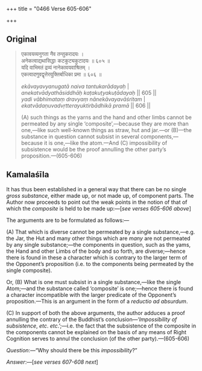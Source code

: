 +++
title = "0466 Verse 605-606"

+++
## Original 
>
> एकावयव्यनुगता नैव तन्तुकरादयः ।  
> अनेकत्वाद्यथासिद्धाः कटकुट्यकुटादयः ॥ ६०५ ॥  
> यदि वाभिमतं द्रव्यं नानेकावयवाश्रितम् ।  
> एकत्वादणुवद्वृत्तेरयुक्तिर्बाधिका प्रमा ॥ ६०६ ॥ 
>
> *ekāvayavyanugatā naiva tantukarādayaḥ* \|  
> *anekatvādyathāsiddhāḥ kaṭakuṭyakuṭādayaḥ* \|\| 605 \|\|  
> *yadi vābhimataṃ dravyaṃ nānekāvayavāśritam* \|  
> *ekatvādaṇuvadvṛtterayuktirbādhikā pramā* \|\| 606 \|\| 
>
> \(A\) such things as the yarns and the hand and other limbs cannot be permeated by any single ‘composite’,—because they are more than one,—like such well-known things as straw, hut and jar.—or (B)—the substance in question cannot subsist in several components,—because it is one,—like the atom.—And (C) impossibility of subsistence would be the proof annulling the other party’s proposition.—(605-606)



## Kamalaśīla

It has thus been established in a general way that there can be no single *gross substance*, either made up, or not made up, of component parts. The Author now proceeds to point out the weak points in the notion of that of which the *composite* is held to be made up:—[*see verses 605-606 above*]

The arguments are to be formulated as follows:—

\(A\) That which is diverse cannot be permeated by a single substance,—e.g. the Jar, the Hut and many other things which are *many* are not permeated by any single substance;—the components in question, such as the yams, the Hand and other Limbs of the body and so forth, are diverse;—hence there is found in these a character which is contrary to the larger term of the Opponent’s proposition (i.e. to the components being permeated by the single composite).

Or, (B) What is one must subsist in a single substance,—like the single Atom;—and the substance called ‘composite’ is one;—hence there is found a character incompatible with the larger predicate of the Opponent’s proposition.—This is an argument in the form of a *reductio ad absurdum*.

\(C\) In support of both the above arguments, the author adduces a proof annulling the contrary of the Buddhist’s conclusion—‘*Impossibility of subsistence*, *etc*. *etc*.’;—i.e. the fact that the subsistence of the composite in the components cannot be explained on the basis of any means of Right Cognition serves to annul the conclusion (of the other party).—(605-606)

*Question*:—“Why should there be this *impossibility*?”

*Answer*:—[*see verses 607-608 next*]


